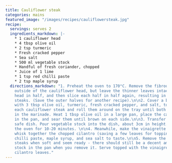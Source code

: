 ```yaml
---
title: Cauliflower steak
categories: mains
featured_image: "/images/recipes/cauliflowersteak.jpg"
recipe:
  servings: serves 2
  ingredients_markdown: |-
    * 1 cauliflower head
    * 4 tbsp olive oil
    * 2 tsp turmeric
    * Fresh cracked pepper
    * Sea salt
    * 500 ml vegetable stock
    * Handful of fresh coriander, chopped
    * Juice of 1 lime
    * 1 tsp red chilli paste
    * 2 tsp maple syrup
  directions_markdown: "1. Preheat the oven to 170°C. Remove the fibrous stems from
    outside of the cauliflower head, but leave the thinner leaves intact. Slice the
    head in half, and then slice each half in half again, resulting in two cauliflower
    steaks. (Save the outer halves for another recipe).\n\n2. Cover a baking tray
    with 3 tbsp olive oil, turmeric, fresh cracked pepper, and salt, to taste. Take
    each cauliflower steak and roll them around on the tray until both sides are coated
    in the marinade. Heat 1 tbsp olive oil in a large pan, place the cauliflower steaks
    in the pan, and sear them until brown on each side.\n\n3. Transfer to an oven
    safe dish. Pour vegetable stock into the dish, about 3cm in height. Transfer to
    the oven for 10-20 minutes. \n\n4. Meanwhile, make the vinaigrette. In a bowl,
    whisk together the chopped cilantro (saving a few leaves for topping), lime juice,
    chilli paste, maple syrup, and sea salt to taste.\n\n5. Remove the cauliflower
    steaks when soft and seem ready - there should still be a decent amount of vegetable
    stock in the pan when you remove it. Serve topped with the vinaigrette and fresh
    cilantro leaves."
---
```


